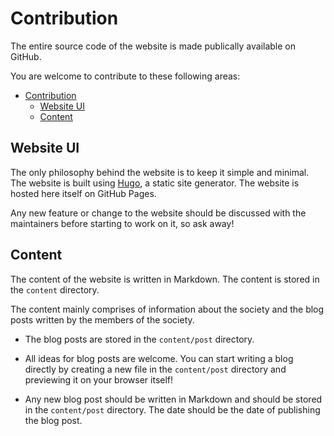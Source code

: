 # Contribution

The entire source code of the website is made publically available on GitHub.

You are welcome to contribute to these following areas:

- [Contribution](#contribution)
  - [Website UI](#website-ui)
  - [Content](#content)


## Website UI

The only philosophy behind the website is to keep it simple and minimal. The website is built using [Hugo](https://gohugo.io/), a static site generator. The website is hosted here itself on GitHub Pages.

Any new feature or change to the website should be discussed with the maintainers before starting to work on it, so ask away! 

## Content

The content of the website is written in Markdown. 
The content is stored in the `content` directory.

The content mainly comprises of information about the society and the blog posts written by the members of the society. 

- The blog posts are stored in the `content/post` directory.

- All ideas for blog posts are welcome. You can start writing a blog directly by creating a new file in the `content/post` directory and previewing it on your browser itself!

- Any new blog post should be written in Markdown and should be stored in the `content/post` directory.  The date should be the date of publishing the blog post.
